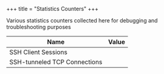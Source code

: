 +++
title = "Statistics Counters"
+++
<script src="/api.js"defer> </script>
<script src="/counters.js"defer> </script>

Various statistics counters collected here for debugging and troubleshooting
purposes

Name                              | Value
----------------------------------|---------------
SSH Client Sessions               | <div id="ssh_sessions"></div>
SSH-tunneled TCP Connections      | <div id="ssh_conns"></div>

